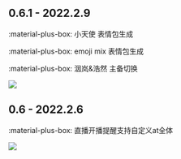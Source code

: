 
## 0.6.1 - 2022.2.9

:material-plus-box: 小天使 表情包生成

:material-plus-box: emoji mix 表情包生成

:material-plus-box: 洇岚&浩然 主备切换

![](/imgs/updateLog/0.6.1.png)

## 0.6 - 2022.2.6

:material-plus-box: 直播开播提醒支持自定义at全体

![](/imgs/updateLog/0.6.png)